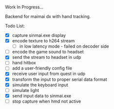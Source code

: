 Work In Progress...

Backend for maimai dx with hand tracking.

Todo List:

- [X] capture sinmai.exe display
- [X] encode texture to h264 stream
  - [ ] in low latency mode - failed on decoder side
- [ ] encode the game sound to headset
- [X] send the stream to headset in udp
- [ ] hand hitbox
- [ ] add a user-friendly config file
- [X] receive user input from quest in udp
- [X] transform the input to proper serial data format
- [X] simulate the keyboard input
- [ ] simulate light
- [X] send input data to sinmai.exe
- [ ] stop capture when hmd not active
